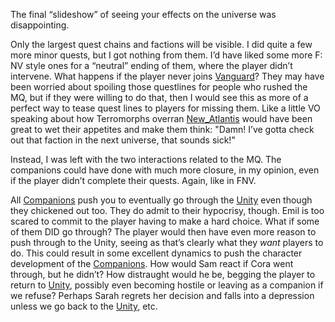 The final “slideshow” of seeing your effects on the universe was disappointing. 

Only the largest quest chains and factions will be visible. I did quite a few more minor quests, but I got nothing from them. I’d have liked some more F: NV style ones for a “neutral” ending of them, where the player didn’t intervene. What happens if the player never joins [Vanguard](../Faction_Quests/UC_Vanguard/•UC%20Vanguard%20Mission%20List.md)? 
They may have been worried about spoiling those questlines for people who rushed the MQ, but if they were willing to do that, then I would see this as more of a perfect way to tease quest lines to players for missing them. 
Like a little VO speaking about how Terromorphs overran [New_Atlantis](Cities/New_Atlantis.md) would have been great to wet their appetites and make them think: "Damn! I’ve gotta check out that faction in the next universe, that sounds sick!"

Instead, I was left with the two interactions related to the MQ. The companions could have done with much more closure, in my opinion, even if the player didn’t complete their quests. Again, like in FNV.

All [Companions](../Gameplay_Systems/Companions.md) push you to eventually go through the [Unity](Unity.md) even though they chickened out too.
They do admit to their hypocrisy, though. 
	Emil is too scared to commit to the player having to make a hard choice. 
	What if some of them DID go through? The player would then have even more reason to push through to the Unity, seeing as that’s clearly what they *want* players to do. 
		This could result in some excellent dynamics to push the character development of the [Companions](../Gameplay_Systems/Companions.md). 
		How would Sam react if Cora went through, but he didn’t? How distraught would he be, begging the player to return to [Unity](Unity.md), possibly even becoming hostile or leaving as a companion if we refuse? 
		Perhaps Sarah regrets her decision and falls into a depression unless we go back to the [Unity](Unity.md), etc.

